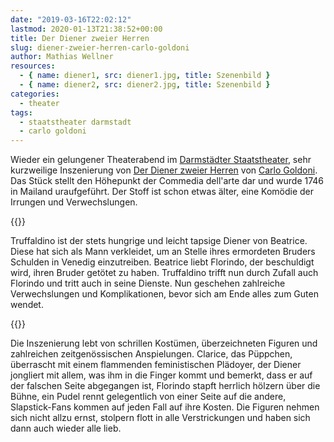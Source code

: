 ```yaml
---
date: "2019-03-16T22:02:12"
lastmod: 2020-01-13T21:38:52+00:00
title: Der Diener zweier Herren
slug: diener-zweier-herren-carlo-goldoni
author: Mathias Wellner
resources:
  - { name: diener1, src: diener1.jpg, title: Szenenbild }
  - { name: diener2, src: diener2.jpg, title: Szenenbild }
categories:
  - theater
tags:
  - staatstheater darmstadt
  - carlo goldoni
---
```

Wieder ein gelungener Theaterabend im [Darmstädter Staatstheater](https://www.staatstheater-darmstadt.de/), sehr kurzweilige Inszenierung von [Der Diener zweier Herren](https://de.wikipedia.org/wiki/Der_Diener_zweier_Herren) von [Carlo Goldoni](https://de.wikipedia.org/wiki/Carlo_Goldoni). Das Stück stellt den Höhepunkt der Commedia dell'arte dar und wurde 1746 in Mailand uraufgeführt. Der Stoff ist schon etwas älter, eine Komödie der Irrungen und Verwechslungen. 
<!--more-->

{{<responsive-image name="diener1">}}

Truffaldino ist der stets hungrige und leicht tapsige Diener von Beatrice. Diese hat sich als Mann verkleidet, um an Stelle ihres ermordeten Bruders Schulden in Venedig einzutreiben. Beatrice liebt Florindo, der beschuldigt wird, ihren Bruder getötet zu haben. Truffaldino trifft nun durch Zufall auch Florindo und tritt auch in seine Dienste. Nun geschehen zahlreiche Verwechslungen und Komplikationen, bevor sich am Ende alles zum Guten wendet. 

{{<responsive-image name="diener2">}}

Die Inszenierung lebt von schrillen Kostümen, überzeichneten Figuren und zahlreichen zeitgenössischen Anspielungen. Clarice, das Püppchen, überrascht mit einem flammenden feministischen Plädoyer, der Diener jongliert mit allem, was ihm in die Finger kommt und bemerkt, dass er auf der falschen Seite abgegangen ist, Florindo stapft herrlich hölzern über die Bühne, ein Pudel rennt gelegentlich von einer Seite auf die andere, Slapstick-Fans kommen auf jeden Fall auf ihre Kosten. Die Figuren nehmen sich nicht allzu ernst, stolpern flott in alle Verstrickungen und haben sich dann auch wieder alle lieb.